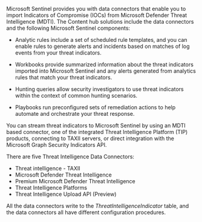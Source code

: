 Microsoft Sentinel provides you with data connectors that enable you to import Indicators of Compromise (IOCs) from Microsoft Defender Threat Intelligence (MDTI). The Content hub solutions include the data connectors and the following Microsoft Sentinel components:

- Analytic rules include a set of scheduled rule templates, and you can enable rules to generate alerts and incidents based on matches of log events from your threat indicators.

- Workbooks provide summarized information about the threat indicators imported into Microsoft Sentinel and any alerts generated from analytics rules that match your threat indicators.

- Hunting queries allow security investigators to use threat indicators within the context of common hunting scenarios.

- Playbooks run preconfigured sets of remediation actions to help automate and orchestrate your threat response.

You can stream threat indicators to Microsoft Sentinel by using an MDTI based connector, one of the integrated Threat Intelligence Platform (TIP) products, connecting to TAXII servers, or direct integration with the Microsoft Graph Security Indicators API.

There are five Threat Intelligence Data Connectors:

- Threat intelligence - TAXII
- Microsoft Defender Threat Intelligence
- Premium Microsoft Defender Threat Intelligence
- Threat Intelligence Platforms
- Threat Intelligence Upload API (Preview)

All the data connectors write to the *ThreatIntelligenceIndicator* table, and the data connectors all have different configuration procedures.
